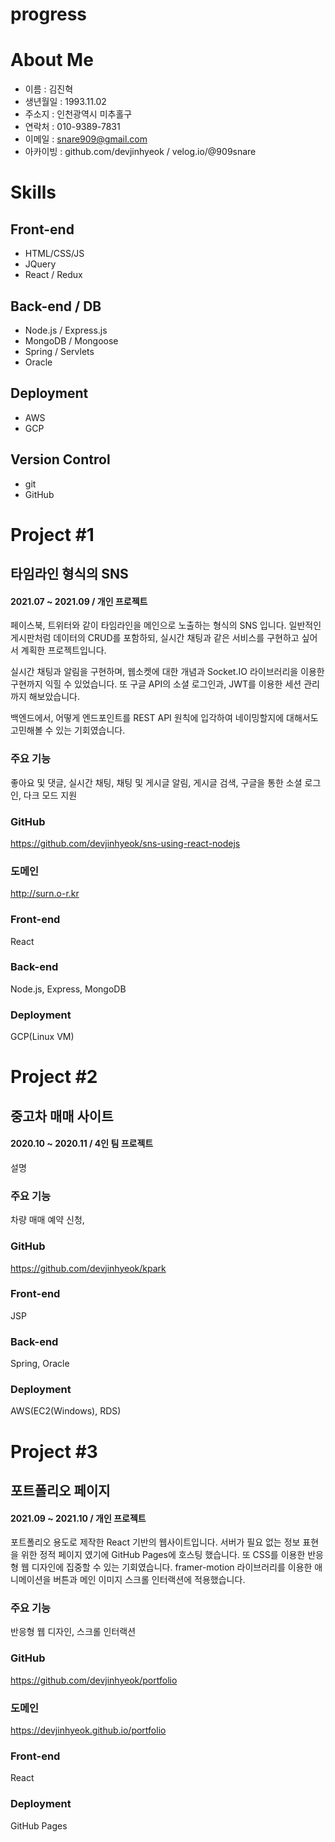 # progress
<!-- skills image 만들기 ok -->
<!-- page2 폭 1200px ok -->
<!-- trackpad continuing 수정 ok -->
<!-- topbar 변화할 때 애니메이션 적용 가능한가? -->
<!-- cover 이미지 스크롤에 따른 인터랙션, scroll 깜빡임 fade out -->
<!-- 스크롤 애니메이션 촥촉 react-spring fail, framer go  -->
<!-- image 들을 이용한 skill page3 -->
<!-- smooth anchor ok -->

# About Me
- 이름 : 김진혁
- 생년월일 : 1993.11.02
- 주소지 : 인천광역시 미추홀구
- 연락처 : 010-9389-7831
- 이메일 : snare909@gmail.com
- 아카이빙 : github.com/devjinhyeok / velog.io/@909snare

# Skills
## Front-end
- HTML/CSS/JS
- JQuery
- React / Redux
## Back-end / DB
- Node.js / Express.js
- MongoDB / Mongoose
- Spring / Servlets 
- Oracle
## Deployment
- AWS
- GCP
## Version Control
- git
- GitHub

# Project #1 
## 타임라인 형식의 SNS
#### 2021.07 ~ 2021.09 / 개인 프로젝트 
페이스북, 트위터와 같이 타임라인을 메인으로 노출하는 형식의 SNS 입니다. 
일반적인 게시판처럼 데이터의 CRUD를 포함하되, 실시간 채팅과 같은 서비스를 구현하고 싶어서 계획한 프로젝트입니다. 

실시간 채팅과 알림을 구현하며, 웹소켓에 대한 개념과 Socket.IO 라이브러리을 이용한 구현까지 익힐 수 있었습니다. 또 구글 API의 소셜 로그인과, JWT를 이용한 세션 관리까지 해보았습니다. 

백엔드에서, 어떻게 엔드포인트를 REST API 원칙에 입각하여 네이밍할지에 대해서도 고민해볼 수 있는 기회였습니다.
### 주요 기능
좋아요 및 댓글, 실시간 채팅, 채팅 및 게시글 알림, 게시글 검색, 구글을 통한 소셜 로그인, 다크 모드 지원
### GitHub
https://github.com/devjinhyeok/sns-using-react-nodejs
### 도메인
http://surn.o-r.kr
### Front-end
React
### Back-end
Node.js, Express, MongoDB
### Deployment
GCP(Linux VM)

# Project #2 
## 중고차 매매 사이트 
#### 2020.10 ~ 2020.11 / 4인 팀 프로젝트 
설명
### 주요 기능
차량 매매 예약 신청, 
### GitHub
https://github.com/devjinhyeok/kpark
### Front-end
JSP
### Back-end
Spring, Oracle
### Deployment
AWS(EC2(Windows), RDS)

# Project #3 
## 포트폴리오 페이지
#### 2021.09 ~ 2021.10 / 개인 프로젝트 
포트폴리오 용도로 제작한 React 기반의 웹사이트입니다. 서버가 필요 없는 정보 표현을 위한 정적 페이지 였기에 GitHub Pages에 호스팅 했습니다. 또 CSS를 이용한 반응형 웹 디자인에 집중할 수 있는 기회였습니다. framer-motion 라이브러리를 이용한 애니메이션을 버튼과 메인 이미지 스크롤 인터랙션에 적용했습니다.
### 주요 기능
반응형 웹 디자인, 스크롤 인터랙션 
### GitHub
https://github.com/devjinhyeok/portfolio
### 도메인
https://devjinhyeok.github.io/portfolio
### Front-end
React
### Deployment
GitHub Pages

